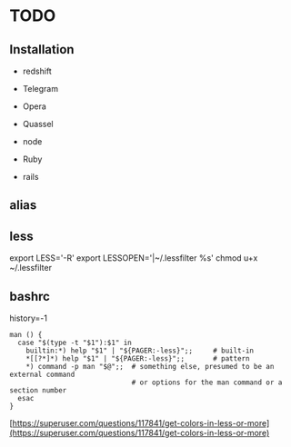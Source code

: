 # TODO

## Installation

- redshift
- Telegram
- Opera
- Quassel

- node
- Ruby
- rails

## alias

## less

export LESS='-R'
export LESSOPEN='|~/.lessfilter %s'
chmod u+x ~/.lessfilter

## bashrc

history=-1

```
man () {
  case "$(type -t "$1"):$1" in
    builtin:*) help "$1" | "${PAGER:-less}";;     # built-in
    *[[?*]*) help "$1" | "${PAGER:-less}";;       # pattern
    *) command -p man "$@";;  # something else, presumed to be an external command
                              # or options for the man command or a section number
  esac
}
```

[https://superuser.com/questions/117841/get-colors-in-less-or-more](https://superuser.com/questions/117841/get-colors-in-less-or-more)
